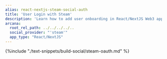 ```yaml
---
alias: react-nextjs-steam-social-auth
title: 'User Login with Steam'
description: 'Learn how to add user onboarding in React/NextJS Web3 apps using custom login UI and Steam as the social provider.'
arcana:
  root_rel_path: ../../../../..
  social_provider: "'steam'"
  app_type: "React/NextJS"
---
```


{%include "./text-snippets/build-social/steam-oauth.md" %}